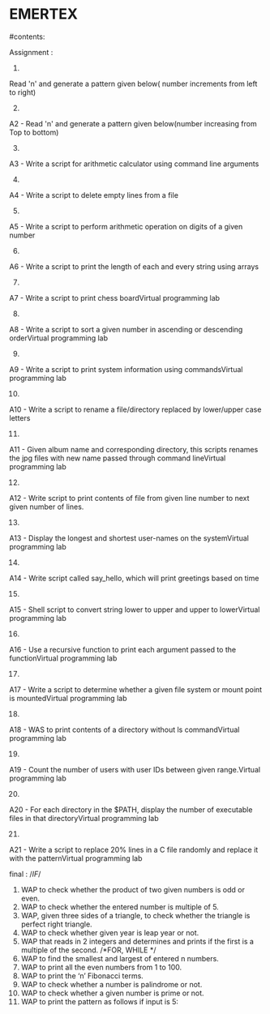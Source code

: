 # EMERTEX

#contents:

Assignment :

1)
 Read 'n' and generate a pattern given below( number increments from left to right)
 
2)
 A2 - Read 'n' and generate a pattern given below(number increasing from Top to bottom)
 
3)
A3 - Write a script for arithmetic calculator using command line arguments

4)
A4 - Write a script to delete empty lines from a file

5)
A5 - Write a script to perform arithmetic operation on digits of a given number

6)
A6 - Write a script to print the length of each and every string using arrays

7)
A7 - Write a script to print chess boardVirtual programming lab

8)
A8 - Write a script to sort a given number in ascending or descending orderVirtual programming lab

9)
A9 - Write a script to print system information using commandsVirtual programming lab

10)
A10 - Write a script to rename a file/directory replaced by lower/upper case letters

11)
A11 - Given album name and corresponding directory, this scripts renames the jpg files with new name passed through command lineVirtual programming lab

12)
A12 - Write script to print contents of file from given line number to next given number of lines.

13)
A13 - Display the longest and shortest user-names on the systemVirtual programming lab

14)
A14 - Write script called say_hello, which will print greetings based on time

15)
A15 - Shell script to convert string lower to upper and upper to lowerVirtual programming lab

16)
A16 - Use a recursive function to print each argument passed to the functionVirtual programming lab

17)
A17 - Write a script to determine whether a given file system or mount point is mountedVirtual programming lab

18)
A18 - WAS to print contents of a directory without ls commandVirtual programming lab

19)
A19 - Count the number of users with user IDs between given range.Virtual programming lab

20)
A20 - For each directory in the $PATH, display the number of executable files in that directoryVirtual programming lab

21)
A21 - Write a script to replace 20% lines in a C file randomly and replace it with the patternVirtual programming lab



final :
/*IF*/
1. WAP to check whether the product of two given numbers is odd or even.
2. WAP to check whether the entered number is multiple of 5.
3. WAP, given three sides of a triangle, to check whether the triangle is perfect
right triangle.
4. WAP to check whether given year is leap year or not.
5. WAP that reads in 2 integers and determines and prints if the first is a multiple of 
the second.
/*FOR, WHILE */
6. WAP to find the smallest and largest of entered n numbers.
7. WAP to print all the even numbers from 1 to 100.
8. WAP to print the ‘n’ Fibonacci terms.
9. WAP to check whether a number is palindrome or not.
10. WAP to check whether a given number is prime or not.
11. WAP to print the pattern as follows if input is 5:



